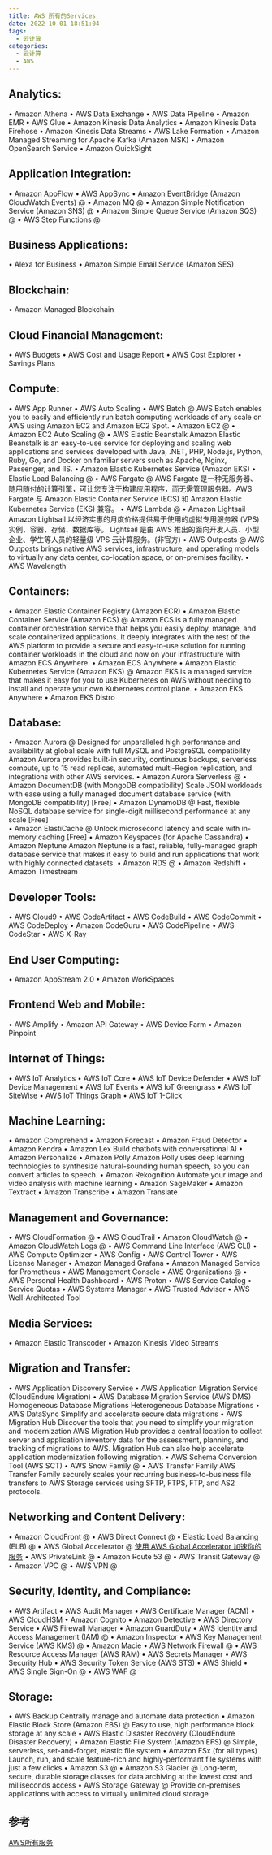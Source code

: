 ```yaml
---
title: AWS 所有的Services
date: 2022-10-01 18:51:04
tags:
  - 云计算
categories:
  - 云计算  
  - AWS
---
```


<p></p>
<!-- more -->


## Analytics:
• Amazon Athena
• AWS Data Exchange
• AWS Data Pipeline
• Amazon EMR
• AWS Glue
• Amazon Kinesis Data Analytics
• Amazon Kinesis Data Firehose
• Amazon Kinesis Data Streams
• AWS Lake Formation
• Amazon Managed Streaming for Apache Kafka (Amazon MSK)
• Amazon OpenSearch Service
• Amazon QuickSight


## Application Integration:
• Amazon AppFlow
• AWS AppSync
• Amazon EventBridge (Amazon CloudWatch Events)  @
• Amazon MQ  @
• Amazon Simple Notification Service (Amazon SNS)  @
• Amazon Simple Queue Service (Amazon SQS)  @
• AWS Step Functions  @



## Business Applications:
• Alexa for Business
• Amazon Simple Email Service (Amazon SES)

## Blockchain:
• Amazon Managed Blockchain

## Cloud Financial Management:
• AWS Budgets
• AWS Cost and Usage Report
• AWS Cost Explorer
• Savings Plans

## Compute:
• AWS App Runner
• AWS Auto Scaling
• AWS Batch  @
  AWS Batch enables you to easily and efficiently run batch computing workloads of any scale on AWS using Amazon EC2 and Amazon EC2 Spot.
• Amazon EC2  @
• Amazon EC2 Auto Scaling  @
• AWS Elastic Beanstalk
  Amazon Elastic Beanstalk is an easy-to-use service for deploying and scaling web applications and services developed with Java, .NET, PHP, Node.js, Python, Ruby, Go, and Docker on familiar servers such as Apache, Nginx, Passenger, and IIS.
• Amazon Elastic Kubernetes Service (Amazon EKS)
• Elastic Load Balancing  @
• AWS Fargate  @
  AWS Fargate 是一种无服务器、随用随付的计算引擎，可让您专注于构建应用程序，而无需管理服务器。AWS Fargate 与 Amazon Elastic Container Service (ECS) 和 Amazon Elastic Kubernetes Service (EKS) 兼容。
• AWS Lambda  @
• Amazon Lightsail
  Amazon Lightsail 以经济实惠的月度价格提供易于使用的虚拟专用服务器 (VPS) 实例、容器、存储、数据库等。
  Lightsail 是由 AWS 推出的面向开发人员、小型企业、学生等人员的轻量级 VPS 云计算服务。(非官方)
• AWS Outposts  @
  AWS Outposts brings native AWS services, infrastructure, and operating models to virtually any data center, co-location space, or on-premises facility.
• AWS Wavelength

## Containers:
• Amazon Elastic Container Registry (Amazon ECR)
• Amazon Elastic Container Service (Amazon ECS)  @
  Amazon ECS is a fully managed container orchestration service that helps you easily deploy, manage, and scale containerized applications. It deeply integrates with the rest of the AWS platform to provide a secure and easy-to-use solution for running container workloads in the cloud and now on your infrastructure with Amazon ECS Anywhere. 
• Amazon ECS Anywhere
• Amazon Elastic Kubernetes Service (Amazon EKS)  @
  Amazon EKS is a managed service that makes it easy for you to use Kubernetes on AWS without needing to install and operate your own Kubernetes control plane.
• Amazon EKS Anywhere
• Amazon EKS Distro

## Database:
• Amazon Aurora  @
  Designed for unparalleled high performance and availability at global scale with full MySQL and PostgreSQL compatibility
  Amazon Aurora provides built-in security, continuous backups, serverless compute, up to 15 read replicas, automated multi-Region replication, and integrations with other AWS services. 
• Amazon Aurora Serverless  @
• Amazon DocumentDB (with MongoDB compatibility)
  Scale JSON workloads with ease using a fully managed document database service
  (with MongoDB compatibility)
  [Free]
• Amazon DynamoDB  @
  Fast, flexible NoSQL database service for single-digit millisecond performance at any scale
  [Free]  
• Amazon ElastiCache  @
  Unlock microsecond latency and scale with in-memory caching 
  [Free]
• Amazon Keyspaces (for Apache Cassandra)
• Amazon Neptune
  Amazon Neptune is a fast, reliable, fully-managed graph database service that makes it easy to build and run applications that work with highly connected datasets.
• Amazon RDS  @
• Amazon Redshift
• Amazon Timestream


## Developer Tools:
• AWS Cloud9
• AWS CodeArtifact
• AWS CodeBuild
• AWS CodeCommit
• AWS CodeDeploy
• Amazon CodeGuru
• AWS CodePipeline
• AWS CodeStar
• AWS X-Ray

## End User Computing:
• Amazon AppStream 2.0
• Amazon WorkSpaces

## Frontend Web and Mobile:
• AWS Amplify
• Amazon API Gateway
• AWS Device Farm
• Amazon Pinpoint

## Internet of Things:
• AWS IoT Analytics
• AWS IoT Core
• AWS IoT Device Defender
• AWS IoT Device Management
• AWS IoT Events
• AWS IoT Greengrass
• AWS IoT SiteWise
• AWS IoT Things Graph
• AWS IoT 1-Click

## Machine Learning:
• Amazon Comprehend
• Amazon Forecast
• Amazon Fraud Detector
• Amazon Kendra
• Amazon Lex
  Build chatbots with conversational AI
• Amazon Personalize
• Amazon Polly
  Amazon Polly uses deep learning technologies to synthesize natural-sounding human speech, so you can convert articles to speech. 
• Amazon Rekognition
  Automate your image and video analysis with machine learning
• Amazon SageMaker
• Amazon Textract
• Amazon Transcribe
• Amazon Translate

## Management and Governance:
• AWS CloudFormation  @
• AWS CloudTrail
• Amazon CloudWatch  @
• Amazon CloudWatch Logs  @
• AWS Command Line Interface (AWS CLI)
• AWS Compute Optimizer
• AWS Config
• AWS Control Tower
• AWS License Manager
• Amazon Managed Grafana
• Amazon Managed Service for Prometheus
• AWS Management Console
• AWS Organizations  @
• AWS Personal Health Dashboard
• AWS Proton
• AWS Service Catalog
• Service Quotas
• AWS Systems Manager
• AWS Trusted Advisor
• AWS Well-Architected Tool

## Media Services:
• Amazon Elastic Transcoder
• Amazon Kinesis Video Streams

## Migration and Transfer:
• AWS Application Discovery Service
• AWS Application Migration Service (CloudEndure Migration)
• AWS Database Migration Service (AWS DMS)
  Homogeneous Database Migrations
  Heterogeneous Database Migrations
• AWS DataSync
  Simplify and accelerate secure data migrations
• AWS Migration Hub
  Discover the tools that you need to simplify your migration and modernization
  AWS Migration Hub provides a central location to collect server and application inventory data for the assessment, planning, and tracking of migrations to AWS. Migration Hub can also help accelerate application modernization following migration.
• AWS Schema Conversion Tool (AWS SCT)
• AWS Snow Family  @
• AWS Transfer Family
  AWS Transfer Family securely scales your recurring business-to-business file transfers to AWS Storage services using SFTP, FTPS, FTP, and AS2 protocols. 

## Networking and Content Delivery:
• Amazon CloudFront  @
• AWS Direct Connect  @
• Elastic Load Balancing (ELB)  @
• AWS Global Accelerator  @
  [使用 AWS Global Accelerator 加速你的服务](https://kebingzao.com/2020/08/13/aws-ga/)
• AWS PrivateLink  @
• Amazon Route 53  @
• AWS Transit Gateway  @
• Amazon VPC  @
• AWS VPN  @

## Security, Identity, and Compliance:
• AWS Artifact
• AWS Audit Manager
• AWS Certificate Manager (ACM)
• AWS CloudHSM
• Amazon Cognito
• Amazon Detective
• AWS Directory Service
• AWS Firewall Manager
• Amazon GuardDuty
• AWS Identity and Access Management (IAM)  @
• Amazon Inspector
• AWS Key Management Service (AWS KMS)  @
• Amazon Macie
• AWS Network Firewall  @
• AWS Resource Access Manager (AWS RAM)
• AWS Secrets Manager
• AWS Security Hub
• AWS Security Token Service (AWS STS)
• AWS Shield
• AWS Single Sign-On  @
• AWS WAF  @

## Storage:
• AWS Backup
  Centrally manage and automate data protection
• Amazon Elastic Block Store (Amazon EBS)  @
  Easy to use, high performance block storage at any scale
• AWS Elastic Disaster Recovery (CloudEndure Disaster Recovery)
• Amazon Elastic File System (Amazon EFS)  @
  Simple, serverless, set-and-forget, elastic file system
• Amazon FSx (for all types)
  Launch, run, and scale feature-rich and highly-performant file systems with just a few clicks
• Amazon S3  @
• Amazon S3 Glacier  @
  Long-term, secure, durable storage classes for data archiving at the lowest cost and milliseconds access
• AWS Storage Gateway  @
  Provide on-premises applications with access to virtually unlimited cloud storage


## 参考
[AWS所有服务](https://us-east-1.console.aws.amazon.com/console/services?region=us-east-1)